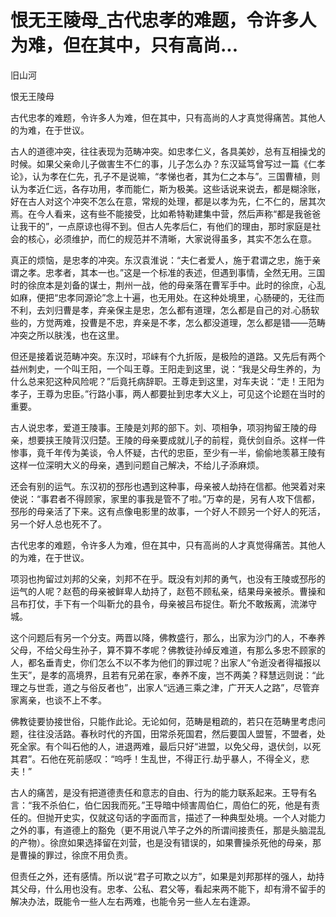 # 恨无王陵母_古代忠孝的难题，令许多人为难，但在其中，只有高尚...

旧山河

恨无王陵母

古代忠孝的难题，令许多人为难，但在其中，只有高尚的人才真觉得痛苦。其他人的为难，在于世议。

古人的道德冲突，往往表现为范畴冲突。如忠孝仁义，各具美妙，总有互相操戈的时候。如果父亲命儿子做害生不仁的事，儿子怎么办？东汉延笃曾写过一篇《仁孝论》，认为孝在仁先，孔子不是说嘛，“孝悌也者，其为仁之本与”。三国曹植，则认为孝近仁远，各存功用，孝而能仁，斯为极美。这些话说来说去，都是糊涂账，好在古人对这个冲突不怎么在意，常规的处理，都是以孝为先，仁不仁的，居其次焉。在今人看来，这有些不能接受，比如希特勒建集中营，然后声称“都是我爸爸让我干的”，一点原谅也得不到。但古人先孝后仁，有他们的理由，那时家庭是社会的核心，必须维护，而仁的规范并不清晰，大家说得虽多，其实不怎么在意。

真正的烦恼，是忠孝的冲突。东汉袁淮说：“夫仁者爱人，施于君谓之忠，施于亲谓之孝。忠孝者，其本一也。”这是一个标准的表述，但遇到事情，全然无用。三国时的徐庶本是刘备的谋士，荆州一战，他的母亲落在曹军手中。此时的徐庶，心乱如麻，便把“忠孝同源论”念上十遍，也无用处。在这种处境里，心肠硬的，无往而不利，去刘归曹是孝，弃亲保主是忠，怎么都有道理，怎么都是自己的对.心肠软些的，方觉两难，投曹是不忠，弃亲是不孝，怎么都没道理，怎么都是错——范畴冲突之所以肤浅，也在这里。

但还是接着说范畴冲突。东汉时，邛崃有个九折阪，是极险的道路。又先后有两个益州刺史，一个叫王阳，一个叫王尊。王阳走到这里，说：“我是父母生养的，为什么总来犯这种风险呢？”后竟托病辞职。王尊走到这里，对车夫说：“走！王阳为孝子，王尊为忠臣。”行路小事，两人都要扯到忠孝大义上，可见这个论题在当时的重要。

古人说忠孝，爱道王陵事。王陵是刘邦的部下。刘、项相争，项羽拘留王陵的母亲，想要挟王陵背汉归楚。王陵的母亲要成就儿子的前程，竟伏剑自杀。这样一件惨事，竟千年传为美谈，令人怀疑，古代的忠臣，至少有一半，偷偷地羡慕王陵有这样一位深明大义的母亲，遇到问题自己解决，不给儿子添麻烦。

还会有别的运气。东汉初的邳彤也遇到这种事，母亲被人劫持在信都。他哭着对来使说：“事君者不得顾家，家里的事我是管不了啦。”万幸的是，另有人攻下信都，邳彤的母亲活了下来。这有点像电影里的故事，一个好人不顾另一个好人的死活，另一个好人总也死不了。

古代忠孝的难题，令许多人为难，但在其中，只有高尚的人才真觉得痛苦。其他人的为难，在于世议。

项羽也拘留过刘邦的父亲，刘邦不在乎。既没有刘邦的勇气，也没有王陵或邳彤的运气的人呢？赵苞的母亲被鲜卑人劫持了，赵苞不顾私亲，结果母亲被杀。曹操和吕布打仗，手下有一个叫靳允的县令，母亲被吕布捉住。靳允不敢叛离，流涕守城。

这个问题后有另一个分支。两晋以降，佛教盛行，那么，出家为沙门的人，不奉养父母，不给父母生孙子，算不算不孝呢？佛教徒孙绰反难道，有那么多忠不顾家的人，都名垂青史，你们怎么不以不孝为他们的罪过呢？出家人“令逝没者得福报以生天”，是孝的高境界，且若有兄弟在家，奉养不废，岂不两美？释慧远则说：“此理之与世乖，道之与俗反者也”，出家人“远通三乘之津，广开天人之路”，尽管弃家离亲，也谈不上不孝。

佛教徒要协接世俗，只能作此论。无论如何，范畴是粗疏的，若只在范畴里考虑问题，往往没活路。春秋时代的齐国，田常杀死国君，然后要国人盟誓，不盟者，处死全家。有个叫石他的人，进退两难，最后只好“进盟，以免父母，退伏剑，以死其君”。石他在死前感叹：“呜呼！生乱世，不得正行.劫乎暴人，不得全义，悲夫！”

古人的痛苦，是没有把道德责任和意志的自由、行为的能力联系起来。王导有名言：“我不杀伯仁，伯仁因我而死。”王导暗中倾害周伯仁，周伯仁的死，他是有责任的。但抛开史实，仅就这句话的字面而言，描述了一种典型处境。一个人对能力之外的事，有道德上的豁免（更不用说八竿子之外的所谓间接责任，那是头脑混乱的产物）。徐庶如果选择留在刘营，也是没有错误的，如果曹操杀死他的母亲，那是曹操的罪过，徐庶不用负责。

但责任之外，还有感情。所以说“君子可欺之以方”，如果是刘邦那样的强人，劫持其父母，什么用也没有。忠孝、公私、君父等，看起来两不能下，却有滑不留手的解决办法，既能令一些人左右两难，也能令另一些人左右逢源。